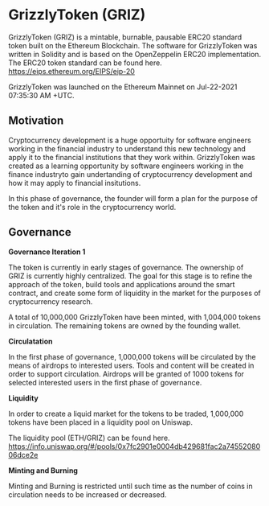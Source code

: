 # GrizzlyToken (GRIZ)

GrizzlyToken (GRIZ) is a mintable, burnable, pausable ERC20 standard token built on the Ethereum Blockchain.  The software for GrizzlyToken was written in Solidity and is based on the OpenZeppelin ERC20 implementation.   The ERC20 token standard can be found here. https://eips.ethereum.org/EIPS/eip-20

GrizzlyToken was launched on the Ethereum Mainnet on Jul-22-2021 07:35:30 AM +UTC.

## Motivation

Cryptocurrency development is a huge opportuity for software engineers working in the financial industry to understand this new technology and apply it to the financial institutions that they work within.  GrizzlyToken was created as a learning opportunity by software engineers working in the finance industryto gain undertanding of cryptocurrency development and how it may apply to financial insitutions. 

In this phase of governance, the founder will form a plan for the purpose of the token and it's role in the cryptocurrency world.

## Governance

__Governance Iteration 1__

The token is currently in early stages of governance.  The ownership of GRIZ is currently highly centralized.  The goal for this stage is to refine the approach of the token, build tools and applications around the smart contract, and create some form of liquidity in the market for the purposes of cryptocurrency research.

A total of 10,000,000 GrizzlyToken have been minted, with 1,004,000 tokens in circulation. The remaining tokens are owned by the founding wallet.  

__Circulatation__

In the first phase of governance, 1,000,000 tokens will be circulated by the means of airdrops to interested users.   Tools and content will be created in order to support circulation.  Airdrops will be granted of 1000 tokens for selected interested users in the first phase of governance.

__Liquidity__

In order to create a liquid market for the tokens to be traded, 1,000,000 tokens have been placed in a liquidity pool on Uniswap.  

The liquidity pool (ETH/GRIZ) can be found here. https://info.uniswap.org/#/pools/0x7fc2901e0004db429681fac2a7455208006dce2e

__Minting and Burning__

Minting and Burning is restricted until such time as the number of coins in circulation needs to be increased or decreased.  
